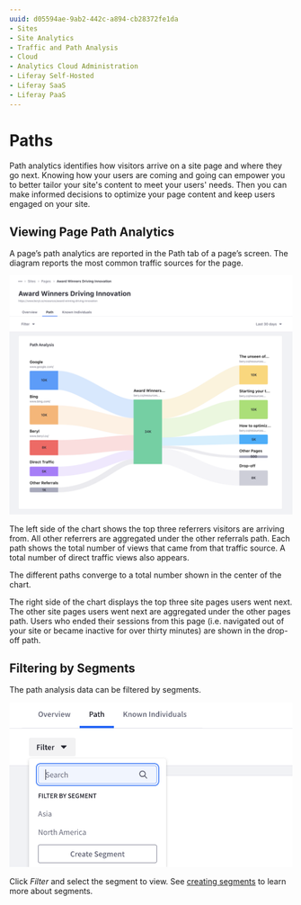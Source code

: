 ```yaml
---
uuid: d05594ae-9ab2-442c-a894-cb28372fe1da
- Sites
- Site Analytics
- Traffic and Path Analysis
- Cloud
- Analytics Cloud Administration
- Liferay Self-Hosted
- Liferay SaaS
- Liferay PaaS
---
```

# Paths

Path analytics identifies how visitors arrive on a site page and where they go next. Knowing how your users are coming and going can empower you to better tailor your site's content to meet your users' needs. Then you can make informed decisions to optimize your page content and keep users engaged on your site.

## Viewing Page Path Analytics

A page’s path analytics are reported in the Path tab of a page’s screen. The diagram reports the most common traffic sources for the page.

![The path diagram reports the most common traffic sources for the page.](paths/images/01.png)

The left side of the chart shows the top three referrers visitors are arriving from. All other referrers are aggregated under the other referrals path. Each path shows the total number of views that came from that traffic source. A total number of direct traffic views also appears.

The different paths converge to a total number shown in the center of the chart.

The right side of the chart displays the top three site pages users went next. The other site pages users went next are aggregated under the other pages path. Users who ended their sessions from this page (i.e. navigated out of your site or became inactive for over thirty minutes) are shown in the drop-off path.

## Filtering by Segments

The path analysis data can be filtered by segments.

![The path analysis data can be filtered by segments](./paths/images/02.png)

Click _Filter_ and select the segment to view. See [creating segments](../../people/segments/creating-segments.md) to learn more about segments.
